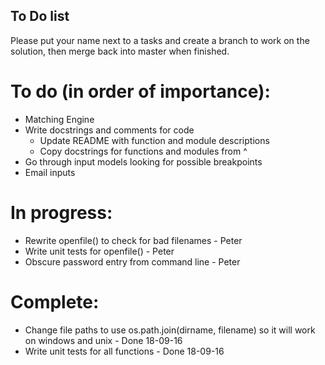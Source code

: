 ## To Do list  

Please put your name next to a tasks and create a branch to work on the
solution, then merge back into master when finished.  

# To do (in order of importance):    
* Matching Engine  
* Write docstrings and comments for code  
    - Update README with function and module descriptions  
    - Copy docstrings for functions and modules from ^  
* Go through input models looking for possible breakpoints  
* Email inputs  

# In progress:  
* Rewrite openfile() to check for bad filenames - Peter  
* Write unit tests for openfile() - Peter  
* Obscure password entry from command line - Peter  

# Complete:  
* Change file paths to use os.path.join(dirname, filename) so it will 
    work on windows and unix - Done 18-09-16  
* Write unit tests for all functions - Done 18-09-16  